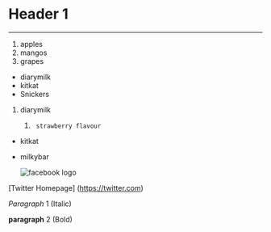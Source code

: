 # Header 1
 ---

 1. apples
 2. mangos
 3. grapes
   
 * diarymilk
 * kitkat
 * Snickers

1. diarymilk
      1.      strawberry flavour
* kitkat
* milkybar


  ![facebook logo](./logo.png "facebook")


 [Twitter Homepage] (https://twitter.com)



*Paragraph*  1 (Italic)

**paragraph** 2 (Bold)

 

 
